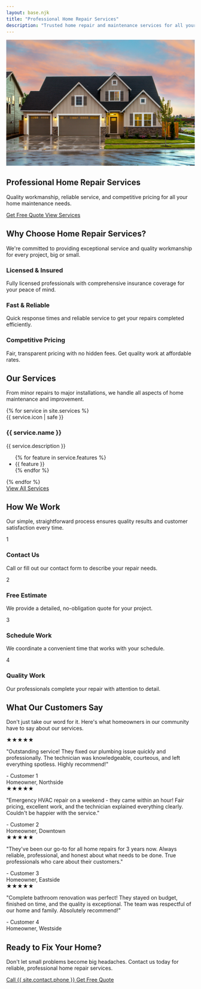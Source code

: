 ```yaml
---
layout: base.njk
title: "Professional Home Repair Services"
description: "Trusted home repair and maintenance services for all your residential needs. Quality workmanship, reliable service, and competitive pricing."
---
```


<!-- Hero Section -->
<section class="relative bg-gradient-to-r from-primary-600 to-primary-800 text-white">
    <div class="absolute inset-0">
        <img src="/images/banner.jpg" alt="Home Services" class="w-full h-full object-cover opacity-20" loading="eager">
    </div>
    <div class="relative container py-24">
        <div class="text-center">
            <h1 class="text-4xl md:text-6xl font-bold mb-6">
                Professional Home Repair Services
            </h1>
            <p class="text-xl md:text-2xl mb-8 text-primary-100 max-w-3xl mx-auto">
                Quality workmanship, reliable service, and competitive pricing for all your home maintenance needs.
            </p>
            <div class="flex flex-col sm:flex-row gap-4 justify-center">
                <a href="/contact/" class="bg-white text-primary-600 btn hover:bg-gray-50">
                    Get Free Quote
                </a>
                <a href="/services/" class="btn-secondary">
                    View Services
                </a>
            </div>
        </div>
    </div>
</section>

<!-- Why Choose Us Section -->
<section class="section bg-white">
    <div class="container">
        <div class="text-center mb-16">
            <h2 class="section-title">
                Why Choose Home Repair Services?
            </h2>
            <p class="section-subtitle">
                We're committed to providing exceptional service and quality workmanship for every project, big or small.
            </p>
        </div>
        <div class="grid grid-cols-1 md:grid-cols-3 gap-8"><div class="text-center p-6"><div class="feature-icon"><i data-lucide="shield-check" class="w-8 h-8"></i></div><h3 class="text-xl font-semibold mb-3">Licensed & Insured</h3><p class="text-gray-600">Fully licensed professionals with comprehensive insurance coverage for your peace of mind.</p></div><div class="text-center p-6"><div class="feature-icon"><i data-lucide="zap" class="w-8 h-8"></i></div><h3 class="text-xl font-semibold mb-3">Fast & Reliable</h3><p class="text-gray-600">Quick response times and reliable service to get your repairs completed efficiently.</p></div><div class="text-center p-6"><div class="feature-icon"><i data-lucide="dollar-sign" class="w-8 h-8"></i></div><h3 class="text-xl font-semibold mb-3">Competitive Pricing</h3><p class="text-gray-600">Fair, transparent pricing with no hidden fees. Get quality work at affordable rates.</p></div></div>
    </div>
</section>

<!-- Services Overview -->
<section class="section-alt">
    <div class="container">
        <div class="text-center mb-16">
            <h2 class="section-title">
                Our Services
            </h2>
            <p class="section-subtitle">
                From minor repairs to major installations, we handle all aspects of home maintenance and improvement.
            </p>
        </div>
        <div class="grid grid-cols-1 md:grid-cols-3 gap-8">{% for service in site.services %}<div class="card card-padding"><div class="service-icon">{{ service.icon | safe }}</div><h3 class="text-xl font-semibold mb-3">{{ service.name }}</h3><p class="text-gray-600 mb-4">{{ service.description }}</p><ul class="text-sm text-gray-500 space-y-1">{% for feature in service.features %}<li class="flex items-center"><i data-lucide="check" class="w-4 h-4 text-primary-500 mr-2"></i>{{ feature }}</li>{% endfor %}</ul></div>{% endfor %}
        </div>
        <div class="text-center mt-12">
            <a href="/services/" class="btn-primary">
                View All Services
            </a>
        </div>
    </div>
</section>

<!-- Process Section -->
<section class="section bg-white">
    <div class="container">
        <div class="text-center mb-16">
            <h2 class="section-title">
                How We Work
            </h2>
            <p class="section-subtitle">
                Our simple, straightforward process ensures quality results and customer satisfaction every time.
            </p>
        </div>
        <div class="grid grid-cols-1 md:grid-cols-2 lg:grid-cols-4 gap-8"><div class="text-center p-6"><div class="feature-icon bg-primary-600 text-white text-xl font-bold">1</div><h3 class="text-lg font-semibold mb-2">Contact Us</h3><p class="text-gray-600 text-sm">Call or fill out our contact form to describe your repair needs.</p></div><div class="text-center p-6"><div class="feature-icon bg-primary-600 text-white text-xl font-bold">2</div><h3 class="text-lg font-semibold mb-2">Free Estimate</h3><p class="text-gray-600 text-sm">We provide a detailed, no-obligation quote for your project.</p></div><div class="text-center p-6"><div class="feature-icon bg-primary-600 text-white text-xl font-bold">3</div><h3 class="text-lg font-semibold mb-2">Schedule Work</h3><p class="text-gray-600 text-sm">We coordinate a convenient time that works with your schedule.</p></div><div class="text-center p-6"><div class="feature-icon bg-primary-600 text-white text-xl font-bold">4</div><h3 class="text-lg font-semibold mb-2">Quality Work</h3><p class="text-gray-600 text-sm">Our professionals complete your repair with attention to detail.</p></div></div>
    </div>
</section>

<!-- Testimonials Section -->
<section class="section-alt">
    <div class="container">
        <div class="text-center mb-16">
            <h2 class="section-title">
                What Our Customers Say
            </h2>
            <p class="section-subtitle">
                Don't just take our word for it. Here's what homeowners in our community have to say about our services.
            </p>
        </div>
        <div class="testimonials-carousel">
            <div class="px-4">
                <div class="card p-8 mx-auto max-w-lg">
                    <div class="flex mb-4">
                        <span class="text-yellow-400 text-xl">★★★★★</span>
                    </div>
                    <p class="text-lg text-gray-600 mb-6 italic leading-relaxed">"Outstanding service! They fixed our plumbing issue quickly and professionally. The technician was knowledgeable, courteous, and left everything spotless. Highly recommend!"</p>
                    <div class="font-semibold text-gray-900 text-lg">- Customer 1</div>
                    <div class="text-gray-500">Homeowner, Northside</div>
                </div>
            </div>
            <div class="px-4">
                <div class="card p-8 mx-auto max-w-lg">
                    <div class="flex mb-4">
                        <span class="text-yellow-400 text-xl">★★★★★</span>
                    </div>
                    <p class="text-lg text-gray-600 mb-6 italic leading-relaxed">"Emergency HVAC repair on a weekend - they came within an hour! Fair pricing, excellent work, and the technician explained everything clearly. Couldn't be happier with the service."</p>
                    <div class="font-semibold text-gray-900 text-lg">- Customer 2</div>
                    <div class="text-gray-500">Homeowner, Downtown</div>
                </div>
            </div>
            <div class="px-4">
                <div class="card p-8 mx-auto max-w-lg">
                    <div class="flex mb-4">
                        <span class="text-yellow-400 text-xl">★★★★★</span>
                    </div>
                    <p class="text-lg text-gray-600 mb-6 italic leading-relaxed">"They've been our go-to for all home repairs for 3 years now. Always reliable, professional, and honest about what needs to be done. True professionals who care about their customers."</p>
                    <div class="font-semibold text-gray-900 text-lg">- Customer 3</div>
                    <div class="text-gray-500">Homeowner, Eastside</div>
                </div>
            </div>
            <div class="px-4">
                <div class="card p-8 mx-auto max-w-lg">
                    <div class="flex mb-4">
                        <span class="text-yellow-400 text-xl">★★★★★</span>
                    </div>
                    <p class="text-lg text-gray-600 mb-6 italic leading-relaxed">"Complete bathroom renovation was perfect! They stayed on budget, finished on time, and the quality is exceptional. The team was respectful of our home and family. Absolutely recommend!"</p>
                    <div class="font-semibold text-gray-900 text-lg">- Customer 4</div>
                    <div class="text-gray-500">Homeowner, Westside</div>
                </div>
            </div>
        </div>
    </div>
    <style>
        .slick-dots {
            bottom: -40px;
        }
        .slick-dots li button:before {
            color: #9CA3AF;
            font-size: 12px;
        }
        .slick-dots li.slick-active button:before {
            color: #3B82F6;
        }
        .slick-prev, .slick-next {
            z-index: 1;
        }
        .slick-prev {
            left: -40px;
        }
        .slick-next {
            right: -40px;
        }
        .slick-prev:before, .slick-next:before {
            color: #3B82F6;
            font-size: 30px;
        }
        @media (max-width: 768px) {
            .slick-prev {
                left: 10px;
            }
            .slick-next {
                right: 10px;
            }
        }
    </style>
</section>

<!-- CTA Section -->
<section class="section bg-primary-600 text-white">
    <div class="container text-center">
        <h2 class="section-title text-white">
            Ready to Fix Your Home?
        </h2>
        <p class="text-xl mb-8 text-primary-100 section-subtitle">
            Don't let small problems become big headaches. Contact us today for reliable, professional home repair services.
        </p>
        <div class="flex flex-col sm:flex-row gap-4 justify-center">
            <a href="tel:{{ site.contact.phone }}" class="bg-white text-primary-600 btn hover:bg-gray-50">
                Call {{ site.contact.phone }}
            </a>
            <a href="/contact/" class="btn-secondary">
                Get Free Quote
            </a>
        </div>
    </div>
</section>